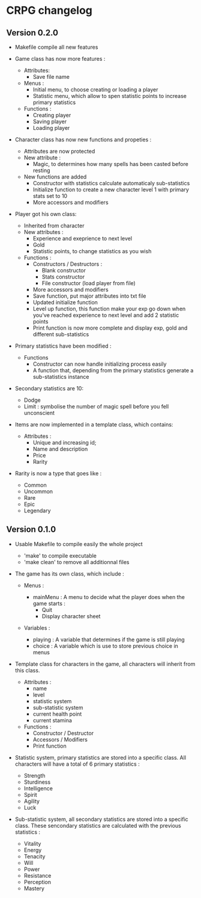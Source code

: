# CRPG changelog

## Version 0.2.0

- Makefile compile all new features

- Game class has now more features :

  - Attributes:
    - Save file name
  - Menus :
    - Initial menu, to choose creating or loading a player
    - Statistic menu, which allow to spen statistic points to increase primary statistics
  - Functions :
    - Creating player
    - Saving player
    - Loading player

- Character class has now new functions and propeties :

  - Attributes are now protected
  - New attribute :
    - Magic, to determines how many spells has been casted before resting
  - New functions are added
    - Constructor with statistics calculate automaticaly sub-statistics
    - Initialize function to create a new character level 1 with primary stats set to 10
    - More accessors and modifiers

- Player got his own class:

  - Inherited from character
  - New attributes :
    - Experience and exeprience to next level
    - Gold
    - Statistic points, to change statistics as you wish
  - Functions :
    - Constructors / Destructors :
      - Blank constructor
      - Stats constructor
      - File constructor (load player from file)
    - More accessors and modifiers
    - Save function, put major attributes into txt file
    - Updated initialize function
    - Level up function, this function make your exp go down when you've reached experience to next level and add 2 statistic points
    - Print function is now more complete and display exp, gold and different sub-statistics

- Primary statistics have been modified :

  - Functions
    - Constructor can now handle initializing process easily
    - A function that, depending from the primary statistics generate a sub-statistics instance

- Secondary statistics are 10:

  - Dodge
  - Limit : symbolise the number of magic spell before you fell unconscient

- Items are now implemented in a template class, which contains:

  - Attributes :
    - Unique and increasing id;
    - Name and description
    - Price
    - Rarity

- Rarity is now a type that goes like :
  - Common
  - Uncommon
  - Rare
  - Epic
  - Legendary

## Version 0.1.0

- Usable Makefile to compile easily the whole project

  - 'make' to compile executable
  - 'make clean' to remove all additionnal files

- The game has its own class, which include :

  - Menus :

    - mainMenu : A menu to decide what the player does when the game starts :
      - Quit
      - Display character sheet

  - Variables :
    - playing : A variable that determines if the game is still playing
    - choice : A variable which is use to store previous choice in menus

- Template class for characters in the game, all characters will inherit from this class.

  - Attributes :
    - name
    - level
    - statistic system
    - sub-statistic system
    - current health point
    - current stamina
  - Functions :
    - Constructor / Destructor
    - Accessors / Modifiers
    - Print function

* Statistic system, primary statistics are stored into a specific class. All characters will have a total of 6 primary statistics :

  - Strength
  - Sturdiness
  - Intelligence
  - Spirit
  - Agility
  - Luck

* Sub-statistic system, all secondary statistics are stored into a specific class. These sencondary statistics are calculated with the previous statistics :
  - Vitality
  - Energy
  - Tenacity
  - Will
  - Power
  - Resistance
  - Perception
  - Mastery
